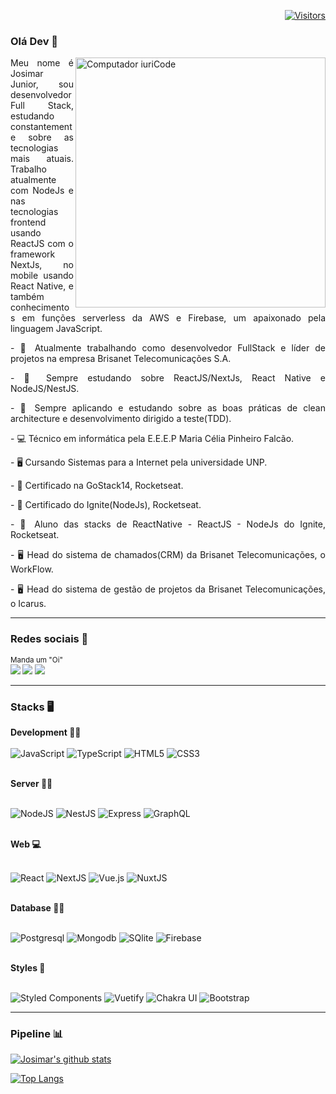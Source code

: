 <div align="right">

[![Visitors](https://komarev.com/ghpvc/?username=josimar16&label=Profile%20views&color=0e75b6&style=flat)](https://github.com/Josimar16)

</div>

### Olá Dev 👋
<img src="https://raw.githubusercontent.com/MicaelliMedeiros/micaellimedeiros/master/image/computer-illustration.png" min-width="400px" max-width="400px" width="400px" align="right" alt="Computador iuriCode">
<p align="justify">
  Meu nome é Josimar Junior, sou desenvolvedor Full Stack, estudando constantemente sobre as tecnologias mais atuais. Trabalho atualmente com NodeJs e nas tecnologias frontend usando ReactJS com o framework NextJs, no mobile usando React Native, e também conhecimentos em funções serverless da AWS e Firebase, um apaixonado pela linguagem JavaScript. 
</p>
<p align="justify">
   - 🔭 Atualmente trabalhando como desenvolvedor FullStack e líder de projetos na empresa Brisanet Telecomunicações S.A.
</p>
<p align="justify">
   - 🌱 Sempre estudando sobre ReactJS/NextJs, React Native e NodeJS/NestJS.
</p>
<p align="justify">
   - 🌱 Sempre aplicando e estudando sobre as boas práticas de clean architecture e desenvolvimento dirigido a teste(TDD).
</p>
<p align="justify">
   - 💻 Técnico em informática pela E.E.E.P Maria Célia Pinheiro Falcão. 
</p>
<p align="justify">
   - 🖥 Cursando Sistemas para a Internet pela universidade UNP.
</p>
<p align="justify">
   - 🚀 Certificado na GoStack14, Rocketseat.
</p>
<p align="justify">
   - 🚀 Certificado do Ignite(NodeJs), Rocketseat.
</p>
<p align="justify">
   - 🚀 Aluno das stacks de ReactNative - ReactJS - NodeJs do Ignite, Rocketseat.
</p>
<p align="justify">
   - 🖥 Head do sistema de chamados(CRM) da Brisanet Telecomunicações, o WorkFlow.
</p>
<p align="justify">
   - 🖥 Head do sistema de gestão de projetos da Brisanet Telecomunicações, o Icarus.
</p>

---- 
### Redes sociais 🔌
<sub>Manda um "Oi" <br>
[<img src="https://img.shields.io/badge/Rocketseat-%237159c1?style=for-the-badge&logo=ghost&theme=dark" />](https://app.rocketseat.com.br/me/josimarjunior) 
[<img src="https://img.shields.io/badge/linkedin-%230077B5.svg?&style=for-the-badge&logo=linkedin&logoColor=white&theme=dark" />](https://www.linkedin.com/in/josimar-junior-4544a3204/) 
[<img src="https://img.shields.io/badge/Gmail-red?&style=for-the-badge&logo=Gmail&logoColor=white&theme=dark&link=mailto:josimarjr479@gmail.com">](mailto:josimarjr479@gmail.com)   
</sub>

----

### Stacks 🖥

<p align="justify">
  
<div>
  <strong> Development 👨‍💻 </strong>
  
  <br />
  <br />

  <img alt="JavaScript" src="https://img.shields.io/badge/javascript%20-%23323330.svg?&style=for-the-badge&logo=javascript&logoColor=%23F7DF1E"/>
  <img alt="TypeScript" src="https://img.shields.io/badge/typescript%20-%23007ACC.svg?&style=for-the-badge&logo=typescript&logoColor=white"/>
  <img alt="HTML5" src="https://img.shields.io/badge/html5%20-%23E34F26.svg?&style=for-the-badge&logo=html5&logoColor=white"/>
  <img alt="CSS3" src="https://img.shields.io/badge/css3-2D63DD.svg?&style=for-the-badge&logo=css3&logoColor=white"/>

  <br />
  <br />
  
  <strong> Server 👨‍🏭 </strong>

  <br />
  
  <img alt="NodeJS" src="https://img.shields.io/badge/node.js%20-%2343853D.svg?&style=for-the-badge&logo=node.js&logoColor=white"/>
  <img alt="NestJS" src="https://img.shields.io/badge/nestjs%20-%23E0234E.svg?&style=for-the-badge&logo=nestjs&logoColor=white" />
  <img alt="Express" src="https://img.shields.io/badge/express-green.svg?&style=for-the-badge&logo=express&logoColor=white"/>
  <img alt="GraphQL" src="https://img.shields.io/badge/graphql%20-E10098.svg?&style=for-the-badge&logo=graphql&logoColor=white"/>
  
  <br />
  <br />
</div>

<div>
  
  <strong> Web 💻 </strong>

  <br />

  <img alt="React" src="https://img.shields.io/badge/react%20-%2320232a.svg?&style=for-the-badge&logo=react&logoColor=%2361DAFB"/>
  <img alt="NextJS" src="https://img.shields.io/badge/nextjs%20-%23000000.svg?&style=for-the-badge&logo=next.js&logoColor=white"/>
  <img alt="Vue.js" src="https://img.shields.io/badge/vuejs%20-%2335495e.svg?&style=for-the-badge&logo=vue.js&logoColor=%234FC08D"/>
  <img alt="NuxtJS" src="https://img.shields.io/badge/NuxtJS-2F495E.svg?&style=for-the-badge&logo=nuxt.js&logoColor=white"/>

  <br />
  <br />

  <strong> Database 👨‍⚖️ </strong>

  <br />

  <img alt="Postgresql" src="https://img.shields.io/badge/postgresql%20-blue.svg?&style=for-the-badge&logo=postgresql&logoColor=white"/>
  <img alt="Mongodb" src="https://img.shields.io/badge/mongodb%20-green.svg?&style=for-the-badge&logo=mongodb&logoColor=white"/>
  <img alt="SQlite" src="https://img.shields.io/badge/sqlite%20-blue.svg?&style=for-the-badge&logo=sqlite&logoColor=white"/>
  <img alt="Firebase" src="https://img.shields.io/badge/firebase-1973E8.svg?&style=for-the-badge&logo=firebase&logoColor=white"/>

  <br />
  <br />
</div>
  
<div>

  <strong> Styles 💄 </strong>

  <br />

  <img alt="Styled Components" src="https://img.shields.io/badge/styled--components-DB7093?style=for-the-badge&logo=styled-components&logoColor=white"/>
  <img alt="Vuetify" src="https://img.shields.io/badge/vuetify-1867C0.svg?&style=for-the-badge&logo=vuetify&logoColor=white"/>
  <img alt="Chakra UI" src="https://img.shields.io/badge/chakra%20ui-5AC9C8.svg?&style=for-the-badge&logo=chakra-ui&logoColor=white"/>
  <img alt="Bootstrap" src="https://img.shields.io/badge/bootstrap-7953B3.svg?&style=for-the-badge&logo=bootstrap&logoColor=white"/>
  </p>

</div>

----

### Pipeline 📊

 [![Josimar's github stats](https://github-readme-stats.vercel.app/api?username=Josimar16&show_icons=true&theme=dracula)](https://github.com/anuraghazra/github-readme-stats)

  [![Top Langs](https://github-readme-stats.vercel.app/api/top-langs/?username=Josimar16&layout=compact&theme=dracula)](https://github.com/anuraghazra/github-readme-stats)

  
  <!-- <div >
    <img src="https://raw.githubusercontent.com/MicaelliMedeiros/micaellimedeiros/master/image/computer-illustration.png" min-width="400px" max-width="400px" width="400px" align="center" alt="Computador iuriCode">
  </div> -->
